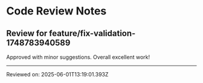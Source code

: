 # Code Review Notes

## Review for feature/fix-validation-1748783940589

Approved with minor suggestions. Overall excellent work!

---
Reviewed on: 2025-06-01T13:19:01.393Z